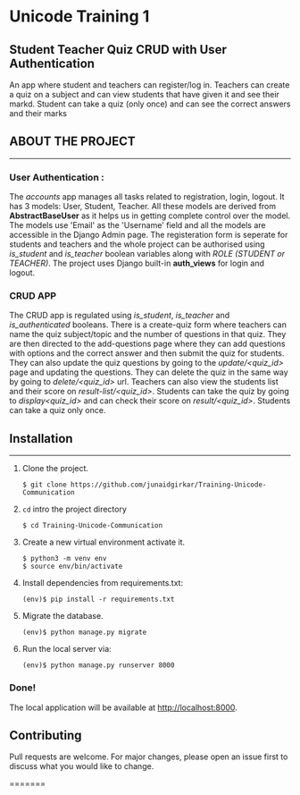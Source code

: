 
# Unicode Training 1
## Student Teacher Quiz CRUD with User Authentication

An app where student and teachers can register/log in. Teachers can create a quiz on a subject and can view students that have given it and see their markd. Student can take a quiz (only once) and can see the correct answers and their marks

## ABOUT THE PROJECT
---
### **User Authentication :**
The *accounts* app manages all tasks related to registration, login, logout. It has 3 models: User, Student, Teacher. All these models are derived from **AbstractBaseUser** as it helps us in getting complete control over the model. The models use 'Email' as the 'Username' field and all the models are accessible in the Django Admin page. The registeration form is seperate for students and teachers and the whole project can be authorised using *is_student* and *is_teacher* boolean variables along with *ROLE (STUDENT or TEACHER)*. The project uses Django built-in **auth_views** for login and logout.

### **CRUD APP**
The CRUD app is regulated using *is_student*, *is_teacher* and *is_authenticated* booleans. There is a create-quiz form where teachers can name the quiz subject/topic and the number of questions in that quiz. They are then directed to the add-questions page where they can add questions with options and the correct answer and then submit the quiz for students. They can also update the quiz questions by going to the *update/<quiz_id>* page and updating the questions. They can delete the quiz in the same way by going to *delete/<quiz_id>* url. Teachers can also view the students list and their score on *result-list/<quiz_id>*. Students can take the quiz by going to *display<quiz_id>* and can check their score on *result/<quiz_id>*. Students can take a quiz only once. 


## Installation 
----

1. Clone the project.
    ```shell
    $ git clone https://github.com/junaidgirkar/Training-Unicode-Communication
    ```
2. `cd` intro the project directory
    ```shell
    $ cd Training-Unicode-Communication
    ```
3. Create a new virtual environment activate it.
    ```shell
    $ python3 -m venv env
    $ source env/bin/activate
    ```
4. Install dependencies from requirements.txt:
    ```shell
    (env)$ pip install -r requirements.txt
    ```
5. Migrate the database.
    ```shell
    (env)$ python manage.py migrate
    ```

6. Run the local server via:
    ```shell
    (env)$ python manage.py runserver 8000
    ```

### Done!
The local application will be available at <a href="http://localhost:8000" target="_blank">http://localhost:8000</a>.

## Contributing
Pull requests are welcome. For major
changes, please open an issue first 
to discuss what you would like to change.

=======
